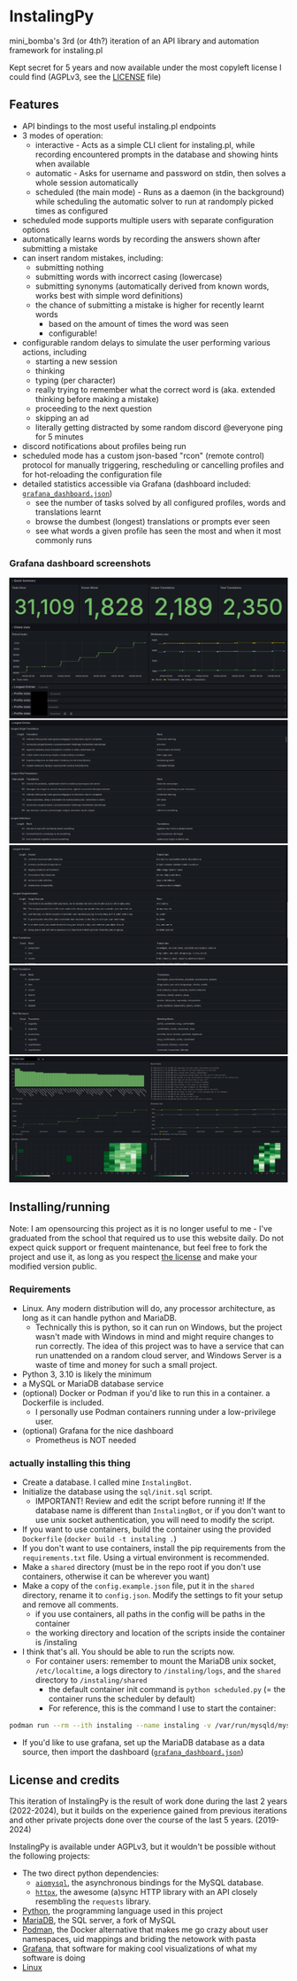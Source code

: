 # InstalingPy

mini_bomba's 3rd (or 4th?) iteration of an API library and automation framework for instaling.pl

Kept secret for 5 years and now available under the most copyleft license I could find (AGPLv3, see the [LICENSE](https://github.com/mini-bomba/InstalingPy/blob/master/LICENSE) file)

## Features
- API bindings to the most useful instaling.pl endpoints
- 3 modes of operation:
  - interactive - Acts as a simple CLI client for instaling.pl, while recording encountered prompts in the database and showing hints when available
  - automatic - Asks for username and password on stdin, then solves a whole session automatically
  - scheduled (the main mode) - Runs as a daemon (in the background) while scheduling the automatic solver to run at randomply picked times as configured
- scheduled mode supports multiple users with separate configuration options
- automatically learns words by recording the answers shown after submitting a mistake
- can insert random mistakes, including:
  - submitting nothing
  - submitting words with incorrect casing (lowercase)
  - submitting synonyms (automatically derived from known words, works best with simple word definitions)
  - the chance of submitting a mistake is higher for recently learnt words
    - based on the amount of times the word was seen
    - configurable!
- configurable random delays to simulate the user performing various actions, including
  - starting a new session
  - thinking
  - typing (per character)
  - really trying to remember what the correct word is (aka. extended thinking before making a mistake)
  - proceeding to the next question
  - skipping an ad
  - literally getting distracted by some random discord @everyone ping for 5 minutes
- discord notifications about profiles being run
- scheduled mode has a custom json-based "rcon" (remote control) protocol for manually triggering, rescheduling or cancelling profiles and for hot-reloading the configuration file
- detailed statistics accessible via Grafana (dashboard included: [`grafana_dashboard.json`](https://github.com/mini-bomba/InstalingPy/blob/master/grafana_dashboard.json))
  - see the number of tasks solved by all configured profiles, words and translations learnt
  - browse the dumbest (longest) translations or prompts ever seen
  - see what words a given profile has seen the most and when it most commonly runs

### Grafana dashboard screenshots
![quick summary](https://github.com/mini-bomba/InstalingPy/raw/master/screenshots/grafana1.png)
![longest entries](https://github.com/mini-bomba/InstalingPy/raw/master/screenshots/grafana2.png)
![more longest entries](https://github.com/mini-bomba/InstalingPy/raw/master/screenshots/grafana3.png)
![most translations](https://github.com/mini-bomba/InstalingPy/raw/master/screenshots/grafana4.png)
![personal stats](https://github.com/mini-bomba/InstalingPy/raw/master/screenshots/grafana5.png)

## Installing/running

Note: I am opensourcing this project as it is no longer useful to me - I've graduated from the school that required us to use this website daily.
Do not expect quick support or frequent maintenance, but feel free to fork the project and use it, as long as you respect [the license](https://github.com/mini-bomba/InstalingPy/blob/master/LICENSE) and make your modified version public.

### Requirements
- Linux. Any modern distribution will do, any processor architecture, as long as it can handle python and MariaDB.
  - Technically this is python, so it can run on Windows, but the project wasn't made with Windows in mind and might require changes to run correctly. The idea of this project was to have a service that can run unattended on a random cloud server, and Windows Server is a waste of time and money for such a small project.
- Python 3, 3.10 is likely the minimum
- a MySQL or MariaDB database service
- (optional) Docker or Podman if you'd like to run this in a container. a Dockerfile is included.
  - I personally use Podman containers running under a low-privilege user.
- (optional) Grafana for the nice dashboard
  - Prometheus is NOT needed

### actually installing this thing
- Create a database. I called mine `InstalingBot`.
- Initialize the database using the `sql/init.sql` script.
  - IMPORTANT! Review and edit the script before running it! If the database name is different than `InstalingBot`, or if you don't want to use unix socket authentication, you will need to modify the script.
- If you want to use containers, build the container using the provided `Dockerfile` (`docker build -t instaling .`)
- If you don't want to use containers, install the pip requirements from the `requirements.txt` file. Using a virtual environment is recommended.
- Make a `shared` directory (must be in the repo root if you don't use containers, otherwise it can be wherever you want)
- Make a copy of the `config.example.json` file, put it in the `shared` directory, rename it to `config.json`. Modify the settings to fit your setup and remove all comments.
  - if you use containers, all paths in the config will be paths in the container
  - the working directory and location of the scripts inside the container is /instaling
- I think that's all. You should be able to run the scripts now.
  - For container users: remember to mount the MariaDB unix socket, `/etc/localtime`, a logs directory to `/instaling/logs`, and the `shared` directory to `/instaling/shared`
    - the default container init command is `python scheduled.py` (= the container runs the scheduler by default)
    - For reference, this is the command I use to start the container:
```bash
podman run --rm --ith instaling --name instaling -v /var/run/mysqld/mysqld.sock:/mysqld.sock -v /etc/localtime:/etc/localtime:ro -v /var/lib/instaling/logs:/instaling/logs -v /var/lib/instaling/shared:/instaling/shared instaling
```
- If you'd like to use grafana, set up the MariaDB database as a data source, then import the dashboard ([`grafana_dashboard.json`](https://github.com/mini-bomba/InstalingPy/raw/master/grafana_dashboard.json))

## License and credits
This iteration of InstalingPy is the result of work done during the last 2 years (2022-2024), but it builds on the experience gained from previous iterations and other private projects done over the course of the last 5 years. (2019-2024)

InstalingPy is available under AGPLv3, but it wouldn't be possible without the following projects:

- The two direct python dependencies:
  - [`aiomysql`](https://github.com/aio-libs/aiomysql), the asynchronous bindings for the MySQL database.
  - [`httpx`](https://github.com/encode/httpx/), the awesome (a)sync HTTP library with an API closely resembling the `requests` library.
- [Python](https://www.python.org/), the programming language used in this project
- [MariaDB](https://github.com/MariaDB/server), the SQL server, a fork of MySQL
- [Podman](https://github.com/containers/podman), the Docker alternative that makes me go crazy about user namespaces, uid mappings and briding the netowork with pasta
- [Grafana](https://github.com/grafana/grafana), that software for making cool visualizations of what my software is doing
- [Linux](https://kernel.org/)
